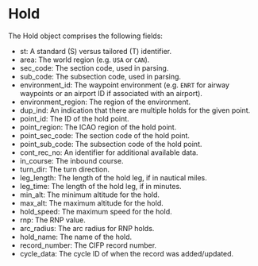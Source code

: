 # Hold

The Hold object comprises the following fields:

- st: A standard (S) versus tailored (T) identifier.
- area: The world region (e.g. `USA` or `CAN`).
- sec_code: The section code, used in parsing.
- sub_code: The subsection code, used in parsing.
- environment_id: The waypoint environment (e.g. `ENRT` for airway waypoints or an airport ID if associated with an airport).
- environment_region: The region of the environment.
- dup_ind: An indication that there are multiple holds for the given point.
- point_id: The ID of the hold point.
- point_region: The ICAO region of the hold point.
- point_sec_code: The section code of the hold point.
- point_sub_code: The subsection code of the hold point.
- cont_rec_no: An identifier for additional available data.
- in_course: The inbound course.
- turn_dir: The turn direction.
- leg_length: The length of the hold leg, if in nautical miles.
- leg_time: The length of the hold leg, if in minutes.
- min_alt: The minimum altitude for the hold.
- max_alt: The maximum altitude for the hold.
- hold_speed: The maximum speed for the hold.
- rnp: The RNP value.
- arc_radius: The arc radius for RNP holds.
- hold_name: The name of the hold.
- record_number: The CIFP record number.
- cycle_data: The cycle ID of when the record was added/updated.
